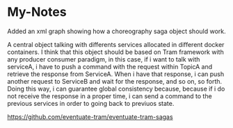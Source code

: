 My-Notes
========

Added an xml graph showing how a choreography saga object should work. 

A central object talking with differents services allocated in different docker containers. I think that this object should be based on Tram framework with any producer consumer paradigm, in this case, if i want to talk with serviceA, i have to push a command with the request within TopicA and retrieve the response from ServiceA. When i have that response, i can push another request to ServiceB and wait for the response, and so on, so forth. Doing this way, i can guarantee global consistency because, because if i do not receive the response in a proper time, i can send a command to the previous services in order to going back to previuos state.

https://github.com/eventuate-tram/eventuate-tram-sagas

